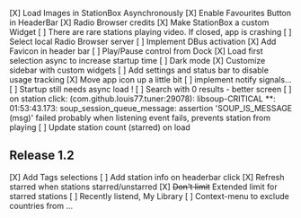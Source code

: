 [X] Load Images in StationBox Asynchronously
[X] Enable Favourites Button in HeaderBar
[X] Radio Browser credits
[X] Make StationBox a custom Widget
[ ] There are rare stations playing video. If closed, app is crashing
[ ] Select local Radio Browser server
[ ] Implement DBus activation
[X] Add Favicon in header bar
[ ] Play/Pause control from Dock
[X] Load first selection async to increase startup time
[ ] Dark mode
[X] Customize sidebar with custom widgets
[ ] Add settings and status bar to disable usage tracking
[X] Move app icon up a little bit
[ ] implement notify signals...
[ ] Startup still needs async load !
[ ] Search with 0 results - better screen
[ ] on station click: (com.github.louis77.tuner:29078): libsoup-CRITICAL **: 01:53:43.173: soup_session_queue_message: assertion 'SOUP_IS_MESSAGE (msg)' failed
    probably when listening event fails, prevents station from playing
[ ] Update station count (starred) on load

## Release 1.2

[X] Add Tags selections
[ ] Add station info on headerbar click
[X] Refresh starred when stations starred/unstarred
[X] ~~Don't limit~~ Extended limit for starred stations
[ ] Recently listend, My Library
[ ] Context-menu to exclude countries from ...
